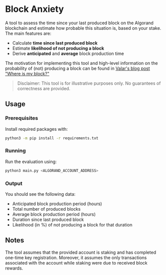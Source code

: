 # Block Anxiety

A tool to assess the time since your last produced block on the Algorand blockchain and estimate how probable this situation is, based on your stake. The main features are:
- Calculate **time since last produced block**
- Estimate **likelihood of not producing a block**
- Derive **anticipated** and **average** block production time

The motivation for implementing this tool and high-level information on the probability of (not) producing a block can be found in [Valar's blog post "Where is my block?"](https://valar-staking.medium.com/where-is-my-block-70113da4d817)

> Disclaimer: This tool is for illustrative purposes only. No guarantees of correctness are provided. 


## Usage

### Prerequisites

Install required packages with:

```bash
python3 -m pip install -r requirements.txt
```

### Running

Run the evaluation using:

```bash
python3 main.py <ALGORAND_ACCOUNT_ADDRESS>
```

### Output

You should see the following data:

- Anticipated block production period (hours)
- Total number of produced blocks
- Average block production period (hours)
- Duration since last produced block
- Likelihood (in %) of not producing a block for that duration


## Notes

The tool assumes that the provided account is staking and has completed one-time key registration. 
Moreover, it assumes the only transactions associated with the account while staking were due to received block rewards.
